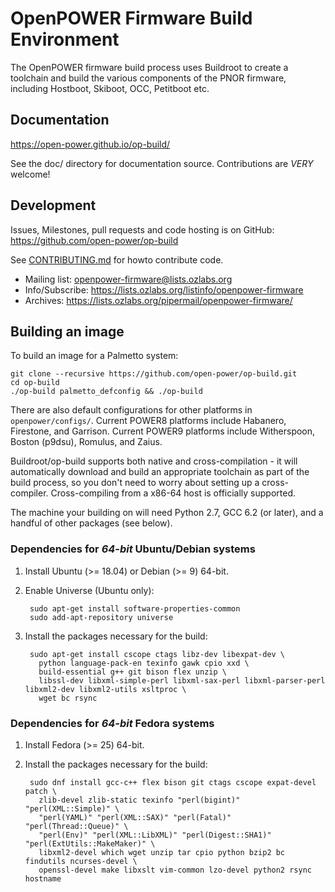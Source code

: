 # OpenPOWER Firmware Build Environment

The OpenPOWER firmware build process uses Buildroot to create a toolchain and
build the various components of the PNOR firmware, including Hostboot, Skiboot,
OCC, Petitboot etc.

## Documentation

https://open-power.github.io/op-build/

See the doc/ directory for documentation source. Contributions
are *VERY* welcome!

## Development

Issues, Milestones, pull requests and code hosting is on GitHub:
https://github.com/open-power/op-build

See [CONTRIBUTING.md](CONTRIBUTING.md) for howto contribute code.

* Mailing list: openpower-firmware@lists.ozlabs.org
* Info/Subscribe: https://lists.ozlabs.org/listinfo/openpower-firmware  
* Archives: https://lists.ozlabs.org/pipermail/openpower-firmware/

## Building an image

To build an image for a Palmetto system:

```
git clone --recursive https://github.com/open-power/op-build.git
cd op-build
./op-build palmetto_defconfig && ./op-build
```

There are also default configurations for other platforms in
`openpower/configs/`. Current POWER8 platforms include Habanero,
Firestone, and Garrison. Current POWER9 platforms include Witherspoon,
Boston (p9dsu), Romulus, and Zaius.

Buildroot/op-build supports both native and cross-compilation - it will
automatically download and build an appropriate toolchain as part of the build
process, so you don't need to worry about setting up a
cross-compiler. Cross-compiling from a x86-64 host is officially supported.

The machine your building on will need Python 2.7, GCC 6.2 (or later), and
a handful of other packages (see below).

### Dependencies for *64-bit* Ubuntu/Debian systems

1. Install Ubuntu (>= 18.04) or Debian (>= 9) 64-bit.
2. Enable Universe (Ubuntu only):

        sudo apt-get install software-properties-common
        sudo add-apt-repository universe
3. Install the packages necessary for the build:

        sudo apt-get install cscope ctags libz-dev libexpat-dev \
          python language-pack-en texinfo gawk cpio xxd \
          build-essential g++ git bison flex unzip \
          libssl-dev libxml-simple-perl libxml-sax-perl libxml-parser-perl libxml2-dev libxml2-utils xsltproc \
          wget bc rsync

### Dependencies for *64-bit* Fedora systems

1. Install Fedora (>= 25) 64-bit.
2. Install the packages necessary for the build:

        sudo dnf install gcc-c++ flex bison git ctags cscope expat-devel patch \
          zlib-devel zlib-static texinfo "perl(bigint)" "perl(XML::Simple)" \
          "perl(YAML)" "perl(XML::SAX)" "perl(Fatal)" "perl(Thread::Queue)" \
          "perl(Env)" "perl(XML::LibXML)" "perl(Digest::SHA1)" "perl(ExtUtils::MakeMaker)" \
          libxml2-devel which wget unzip tar cpio python bzip2 bc findutils ncurses-devel \
          openssl-devel make libxslt vim-common lzo-devel python2 rsync hostname

